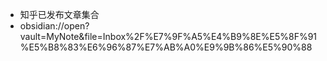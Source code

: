 - 知乎已发布文章集合
- obsidian://open?vault=MyNote&file=Inbox%2F%E7%9F%A5%E4%B9%8E%E5%8F%91%E5%B8%83%E6%96%87%E7%AB%A0%E9%9B%86%E5%90%88